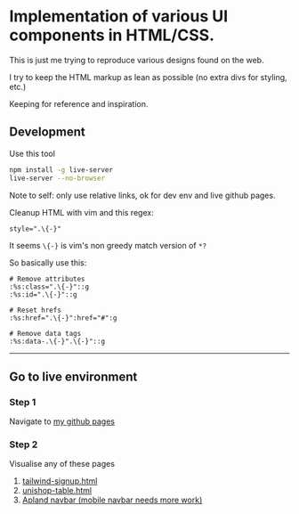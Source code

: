 # Implementation of various UI components in HTML/CSS.

This is just me trying to reproduce various designs found on the web.

I try to keep the HTML markup as lean as possible (no extra
 divs for styling, etc.)

Keeping for reference and inspiration.

## Development

Use this tool

```bash
npm install -g live-server
live-server --no-browser
```

Note to self: only use relative links, ok for dev env and live github
 pages.

Cleanup HTML with vim and this regex:

```
style=".\{-}"
```

It seems `\{-}` is vim's non greedy match version of `*?`

So basically use this:

```
# Remove attributes
:%s:class=".\{-}"::g
:%s:id=".\{-}"::g

# Reset hrefs
:%s:href=".\{-}":href="#":g

# Remove data tags
:%s:data-.\{-}".\{-}"::g
```

---

## Go to live environment

### Step 1

Navigate to [my github pages](https://benjamin-thomas.github.io/ui-designs/)

### Step 2

Visualise any of these pages

1. [tailwind-signup.html](tailwind-signup.html)
2. [unishop-table.html](unishop-table.html)
2. [Apland navbar (mobile navbar needs more work)](apland-navbar.html)



